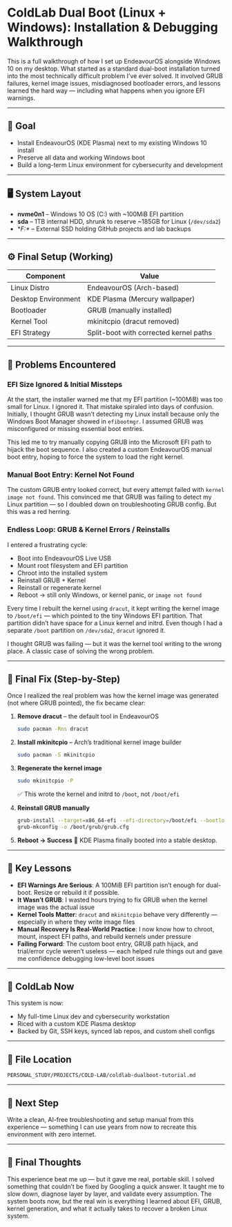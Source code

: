 # ColdLab Dual Boot (Linux + Windows): Installation & Debugging Walkthrough

This is a full walkthrough of how I set up EndeavourOS alongside Windows 10 on my desktop. What started as a standard dual-boot installation turned into the most technically difficult problem I’ve ever solved. It involved GRUB failures, kernel image issues, misdiagnosed bootloader errors, and lessons learned the hard way — including what happens when you ignore EFI warnings.

---

## 🧭 Goal

* Install EndeavourOS (KDE Plasma) next to my existing Windows 10 install
* Preserve all data and working Windows boot
* Build a long-term Linux environment for cybersecurity and development

---

## 🖥️ System Layout

* **nvme0n1** – Windows 10 OS (C:) with \~100MiB EFI partition
* **sda** – 1TB internal HDD, shrunk to reserve \~185GB for Linux (`/dev/sda2`)
* \**F:\** – External SSD holding GitHub projects and lab backups

---

## ⚙️ Final Setup (Working)

| Component           | Value                                  |
| ------------------- | -------------------------------------- |
| Linux Distro        | EndeavourOS (Arch-based)               |
| Desktop Environment | KDE Plasma (Mercury wallpaper)         |
| Bootloader          | GRUB (manually installed)              |
| Kernel Tool         | mkinitcpio (dracut removed)            |
| EFI Strategy        | Split-boot with corrected kernel paths |

---

## 🚧 Problems Encountered

### EFI Size Ignored & Initial Missteps

At the start, the installer warned me that my EFI partition (\~100MiB) was too small for Linux. I ignored it. That mistake spiraled into days of confusion. Initially, I thought GRUB wasn’t detecting my Linux install because only the Windows Boot Manager showed in `efibootmgr`. I assumed GRUB was misconfigured or missing essential boot entries.

This led me to try manually copying GRUB into the Microsoft EFI path to hijack the boot sequence. I also created a custom EndeavourOS manual boot entry, hoping to force the system to load the right kernel.

### Manual Boot Entry: Kernel Not Found

The custom GRUB entry looked correct, but every attempt failed with `kernel image not found`. This convinced me that GRUB was failing to detect my Linux partition — so I doubled down on troubleshooting GRUB config. But this was a red herring.

### Endless Loop: GRUB & Kernel Errors / Reinstalls 

I entered a frustrating cycle:

* Boot into EndeavourOS Live USB
* Mount root filesystem and EFI partition
* Chroot into the installed system
* Reinstall GRUB + Kernel
* Reinstall or regenerate kernel
* Reboot → still only Windows, or kernel panic, or `image not found`

Every time I rebuilt the kernel using `dracut`, it kept writing the kernel image to `/boot/efi` — which pointed to the tiny Windows EFI partition. That partition didn’t have space for a Linux kernel and initrd. Even though I had a separate `/boot` partition on `/dev/sda2`, `dracut` ignored it.

I thought GRUB was failing — but it was the kernel tool writing to the wrong place. A classic case of solving the wrong problem.

---

## 🧠 Final Fix (Step-by-Step)

Once I realized the real problem was how the kernel image was generated (not where GRUB pointed), the fix became clear:

1. **Remove dracut** – the default tool in EndeavourOS

   ```bash
   sudo pacman -Rns dracut
   ```

2. **Install mkinitcpio** – Arch’s traditional kernel image builder

   ```bash
   sudo pacman -S mkinitcpio
   ```

3. **Regenerate the kernel image**

   ```bash
   sudo mkinitcpio -P
   ```

   ✅ This wrote the kernel and initrd to `/boot`, not `/boot/efi`

4. **Reinstall GRUB manually**

   ```bash
   grub-install --target=x86_64-efi --efi-directory=/boot/efi --bootloader-id=GRUB
   grub-mkconfig -o /boot/grub/grub.cfg
   ```

5. **Reboot → Success** 🎉
   KDE Plasma finally booted into a stable desktop.

---

## 🧠 Key Lessons

* **EFI Warnings Are Serious**: A 100MiB EFI partition isn’t enough for dual-boot. Resize or rebuild it if possible.
* **It Wasn’t GRUB**: I wasted hours trying to fix GRUB when the kernel image was the actual issue
* **Kernel Tools Matter**: `dracut` and `mkinitcpio` behave very differently — especially in where they write image files
* **Manual Recovery Is Real-World Practice**: I now know how to chroot, mount, inspect EFI paths, and rebuild kernels under pressure
* **Failing Forward**: The custom boot entry, GRUB path hijack, and trial/error cycle weren’t useless — each helped rule things out and gave me confidence debugging low-level boot issues

---

## 🌌 ColdLab Now

This system is now:

* My full-time Linux dev and cybersecurity workstation
* Riced with a custom KDE Plasma desktop
* Backed by Git, SSH keys, synced lab repos, and custom shell configs

---

## 📂 File Location

```
PERSONAL_STUDY/PROJECTS/COLD-LAB/coldlab-dualboot-tutorial.md
```

---

## 🔭 Next Step

Write a clean, AI-free troubleshooting and setup manual from this experience — something I can use years from now to recreate this environment with zero internet.

---

## 💬 Final Thoughts

This experience beat me up — but it gave me real, portable skill. I solved something that couldn’t be fixed by Googling a quick answer. It taught me to slow down, diagnose layer by layer, and validate every assumption. The system boots now, but the real win is everything I learned about EFI, GRUB, kernel generation, and what it actually takes to recover a broken Linux system.

